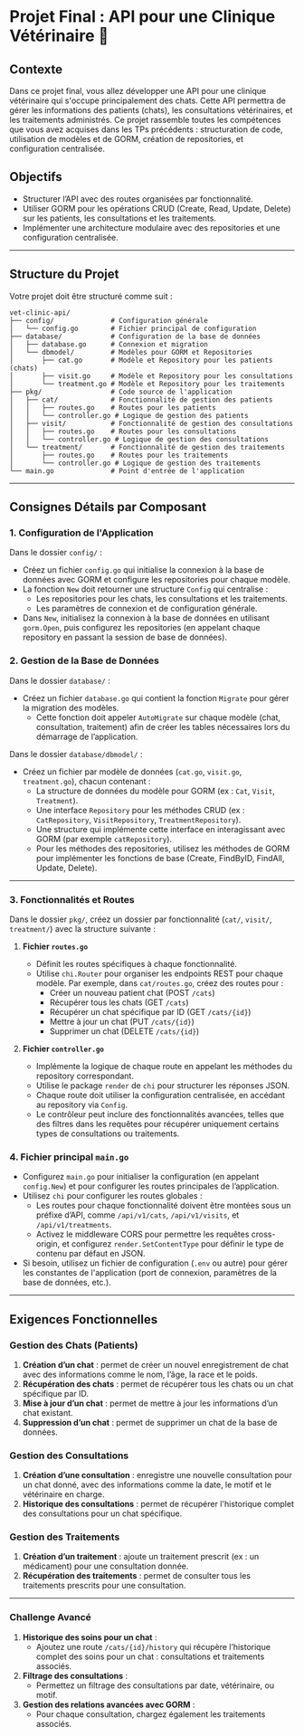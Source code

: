 # Projet Final : API pour une Clinique Vétérinaire 🐾

## Contexte

Dans ce projet final, vous allez développer une API pour une clinique vétérinaire qui s'occupe principalement des chats. Cette API permettra de gérer les informations des patients (chats), les consultations vétérinaires, et les traitements administrés. Ce projet rassemble toutes les compétences que vous avez acquises dans les TPs précédents : structuration de code, utilisation de modèles et de GORM, création de repositories, et configuration centralisée.

## Objectifs

- Structurer l’API avec des routes organisées par fonctionnalité.
- Utiliser GORM pour les opérations CRUD (Create, Read, Update, Delete) sur les patients, les consultations et les traitements.
- Implémenter une architecture modulaire avec des repositories et une configuration centralisée.

---

## Structure du Projet

Votre projet doit être structuré comme suit :

```
vet-clinic-api/
├── config/              # Configuration générale
│   └── config.go        # Fichier principal de configuration
├── database/            # Configuration de la base de données
│   ├── database.go      # Connexion et migration
│   └── dbmodel/         # Modèles pour GORM et Repositories
│       ├── cat.go       # Modèle et Repository pour les patients (chats)
│       ├── visit.go     # Modèle et Repository pour les consultations
│       └── treatment.go # Modèle et Repository pour les traitements
├── pkg/                 # Code source de l'application
│   ├── cat/             # Fonctionnalité de gestion des patients
│   │   ├── routes.go    # Routes pour les patients
│   │   └── controller.go # Logique de gestion des patients
│   ├── visit/           # Fonctionnalité de gestion des consultations
│   │   ├── routes.go    # Routes pour les consultations
│   │   └── controller.go # Logique de gestion des consultations
│   └── treatment/       # Fonctionnalité de gestion des traitements
│       ├── routes.go    # Routes pour les traitements
│       └── controller.go # Logique de gestion des traitements
└── main.go              # Point d'entrée de l'application
```

---

## Consignes Détails par Composant

### 1. Configuration de l'Application

Dans le dossier `config/` :

- Créez un fichier `config.go` qui initialise la connexion à la base de données avec GORM et configure les repositories pour chaque modèle.
- La fonction `New` doit retourner une structure `Config` qui centralise :
  - Les repositories pour les chats, les consultations et les traitements.
  - Les paramètres de connexion et de configuration générale.
- Dans `New`, initialisez la connexion à la base de données en utilisant `gorm.Open`, puis configurez les repositories (en appelant chaque repository en passant la session de base de données).

### 2. Gestion de la Base de Données

Dans le dossier `database/` :

- Créez un fichier `database.go` qui contient la fonction `Migrate` pour gérer la migration des modèles.
  - Cette fonction doit appeler `AutoMigrate` sur chaque modèle (chat, consultation, traitement) afin de créer les tables nécessaires lors du démarrage de l’application.

Dans le dossier `database/dbmodel/` :

- Créez un fichier par modèle de données (`cat.go`, `visit.go`, `treatment.go`), chacun contenant :
  - La structure de données du modèle pour GORM (ex : `Cat`, `Visit`, `Treatment`).
  - Une interface `Repository` pour les méthodes CRUD (ex : `CatRepository`, `VisitRepository`, `TreatmentRepository`).
  - Une structure qui implémente cette interface en interagissant avec GORM (par exemple `catRepository`).
  - Pour les méthodes des repositories, utilisez les méthodes de GORM pour implémenter les fonctions de base (Create, FindByID, FindAll, Update, Delete).

---

### 3. Fonctionnalités et Routes

Dans le dossier `pkg/`, créez un dossier par fonctionnalité (`cat/`, `visit/`, `treatment/`) avec la structure suivante :

1. **Fichier `routes.go`**

   - Définit les routes spécifiques à chaque fonctionnalité.
   - Utilise `chi.Router` pour organiser les endpoints REST pour chaque modèle. Par exemple, dans `cat/routes.go`, créez des routes pour :
     - Créer un nouveau patient chat (POST `/cats`)
     - Récupérer tous les chats (GET `/cats`)
     - Récupérer un chat spécifique par ID (GET `/cats/{id}`)
     - Mettre à jour un chat (PUT `/cats/{id}`)
     - Supprimer un chat (DELETE `/cats/{id}`)

2. **Fichier `controller.go`**
   - Implémente la logique de chaque route en appelant les méthodes du repository correspondant.
   - Utilise le package `render` de `chi` pour structurer les réponses JSON.
   - Chaque route doit utiliser la configuration centralisée, en accédant au repository via `Config`.
   - Le contrôleur peut inclure des fonctionnalités avancées, telles que des filtres dans les requêtes pour récupérer uniquement certains types de consultations ou traitements.

### 4. Fichier principal `main.go`

- Configurez `main.go` pour initialiser la configuration (en appelant `config.New`) et pour configurer les routes principales de l’application.
- Utilisez `chi` pour configurer les routes globales :
  - Les routes pour chaque fonctionnalité doivent être montées sous un préfixe d’API, comme `/api/v1/cats`, `/api/v1/visits`, et `/api/v1/treatments`.
  - Activez le middleware CORS pour permettre les requêtes cross-origin, et configurez `render.SetContentType` pour définir le type de contenu par défaut en JSON.
- Si besoin, utilisez un fichier de configuration (`.env` ou autre) pour gérer les constantes de l'application (port de connexion, paramètres de la base de données, etc.).

---

## Exigences Fonctionnelles

### Gestion des Chats (Patients)

1. **Création d’un chat** : permet de créer un nouvel enregistrement de chat avec des informations comme le nom, l’âge, la race et le poids.
2. **Récupération des chats** : permet de récupérer tous les chats ou un chat spécifique par ID.
3. **Mise à jour d’un chat** : permet de mettre à jour les informations d’un chat existant.
4. **Suppression d’un chat** : permet de supprimer un chat de la base de données.

### Gestion des Consultations

1. **Création d’une consultation** : enregistre une nouvelle consultation pour un chat donné, avec des informations comme la date, le motif et le vétérinaire en charge.
2. **Historique des consultations** : permet de récupérer l'historique complet des consultations pour un chat spécifique.

### Gestion des Traitements

1. **Création d’un traitement** : ajoute un traitement prescrit (ex : un médicament) pour une consultation donnée.
2. **Récupération des traitements** : permet de consulter tous les traitements prescrits pour une consultation.

---

### Challenge Avancé

1. **Historique des soins pour un chat** :
   - Ajoutez une route `/cats/{id}/history` qui récupère l’historique complet des soins pour un chat : consultations et traitements associés.
2. **Filtrage des consultations** :
   - Permettez un filtrage des consultations par date, vétérinaire, ou motif.
3. **Gestion des relations avancées avec GORM** :
   - Pour chaque consultation, chargez également les traitements associés.
